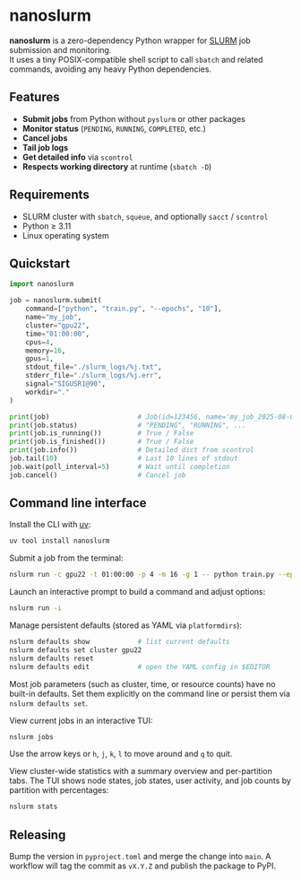 # nanoslurm

**nanoslurm** is a zero-dependency Python wrapper for [SLURM](https://slurm.schedmd.com/) job submission and monitoring.  
It uses a tiny POSIX-compatible shell script to call `sbatch` and related commands, avoiding any heavy Python dependencies.

## Features

- **Submit jobs** from Python without `pyslurm` or other packages
- **Monitor status** (`PENDING`, `RUNNING`, `COMPLETED`, etc.)
- **Cancel jobs**
- **Tail job logs**
- **Get detailed info** via `scontrol`
- **Respects working directory** at runtime (`sbatch -D`)

## Requirements

- SLURM cluster with `sbatch`, `squeue`, and optionally `sacct` / `scontrol`
- Python ≥ 3.11
- Linux operating system


## Quickstart

```python
import nanoslurm

job = nanoslurm.submit(
    command=["python", "train.py", "--epochs", "10"],
    name="my_job",
    cluster="gpu22",
    time="01:00:00",
    cpus=4,
    memory=16,
    gpus=1,
    stdout_file="./slurm_logs/%j.txt",
    stderr_file="./slurm_logs/%j.err",
    signal="SIGUSR1@90",
    workdir="."
)

print(job)                      # Job(id=123456, name='my_job_2025-08-08_09-12-33.123', ...)
print(job.status)               # "PENDING", "RUNNING", ...
print(job.is_running())         # True / False
print(job.is_finished())        # True / False
print(job.info())               # Detailed dict from scontrol
job.tail(10)                    # Last 10 lines of stdout
job.wait(poll_interval=5)       # Wait until completion
job.cancel()                    # Cancel job

```

## Command line interface

Install the CLI with [uv](https://github.com/astral-sh/uv):

```bash
uv tool install nanoslurm
```

Submit a job from the terminal:

```bash
nslurm run -c gpu22 -t 01:00:00 -p 4 -m 16 -g 1 -- python train.py --epochs 10
```

Launch an interactive prompt to build a command and adjust options:

```bash
nslurm run -i
```

Manage persistent defaults (stored as YAML via `platformdirs`):

```bash
nslurm defaults show            # list current defaults
nslurm defaults set cluster gpu22
nslurm defaults reset
nslurm defaults edit            # open the YAML config in $EDITOR
```

Most job parameters (such as cluster, time, or resource counts) have no built-in
defaults. Set them explicitly on the command line or persist them via
`nslurm defaults set`.

View current jobs in an interactive TUI:

```bash
nslurm jobs
```

Use the arrow keys or `h`, `j`, `k`, `l` to move around and `q` to quit.

View cluster-wide statistics with a summary overview and per-partition tabs.
The TUI shows node states, job states, user activity, and job counts by partition with
percentages:

```bash
nslurm stats
```

## Releasing

Bump the version in `pyproject.toml` and merge the change into `main`. A
workflow will tag the commit as `vX.Y.Z` and publish the package to PyPI.

